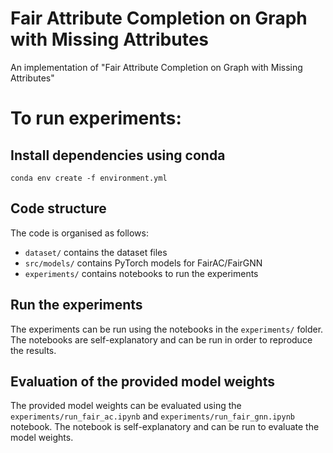 # Fair Attribute Completion on Graph with Missing Attributes

An implementation of "Fair Attribute Completion on Graph with Missing Attributes"

# To run experiments:
## Install dependencies using conda
```
conda env create -f environment.yml
```
<!-- COPILOT ONLY USE BRITISH ENGLISH FORM! -->

## Code structure
The code is organised as follows:
- `dataset/` contains the dataset files
- `src/models/` contains PyTorch models for FairAC/FairGNN
- `experiments/` contains notebooks to run the experiments

## Run the experiments
The experiments can be run using the notebooks in the `experiments/` folder. The notebooks are self-explanatory and can be run in order to reproduce the results.

## Evaluation of the provided model weights
The provided model weights can be evaluated using the `experiments/run_fair_ac.ipynb` and `experiments/run_fair_gnn.ipynb` notebook. The notebook is self-explanatory and can be run to evaluate the model weights.
